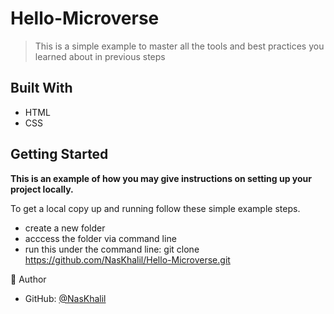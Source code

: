 # Hello-Microverse
> This is a simple example to master all the tools and best practices you learned about in previous steps


## Built With
- HTML
- CSS

## Getting Started

**This is an example of how you may give instructions on setting up your project locally.**

To get a local copy up and running follow these simple example steps.

- create a new folder
- acccess the folder via command line
- run this under the command line: git clone https://github.com/NasKhalil/Hello-Microverse.git

👤 Author
- GitHub: [@NasKhalil](https://github.com/NasKhalil)
